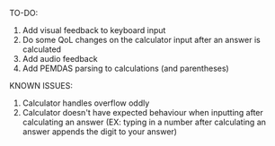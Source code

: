 TO-DO:
1. Add visual feedback to keyboard input
2. Do some QoL changes on the calculator input after an answer is calculated
3. Add audio feedback
4. Add PEMDAS parsing to calculations (and parentheses)

KNOWN ISSUES:
1. Calculator handles overflow oddly
2. Calculator doesn't have expected behaviour when inputting after calculating an answer (EX: typing in a number after calculating an answer appends the digit to your answer)
